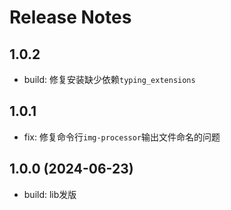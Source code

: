 # Release Notes

## 1.0.2
- build: 修复安装缺少依赖`typing_extensions`

## 1.0.1
- fix: 修复命令行`img-processor`输出文件命名的问题

## 1.0.0 (2024-06-23)
- build: lib发版
